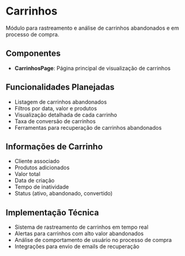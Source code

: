 
# Carrinhos

Módulo para rastreamento e análise de carrinhos abandonados e em processo de compra.

## Componentes

- **CarrinhosPage**: Página principal de visualização de carrinhos

## Funcionalidades Planejadas

- Listagem de carrinhos abandonados
- Filtros por data, valor e produtos
- Visualização detalhada de cada carrinho
- Taxa de conversão de carrinhos
- Ferramentas para recuperação de carrinhos abandonados

## Informações de Carrinho

- Cliente associado
- Produtos adicionados
- Valor total
- Data de criação
- Tempo de inatividade
- Status (ativo, abandonado, convertido)

## Implementação Técnica

- Sistema de rastreamento de carrinhos em tempo real
- Alertas para carrinhos com alto valor abandonados
- Análise de comportamento de usuário no processo de compra
- Integrações para envio de emails de recuperação
